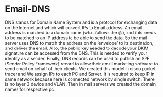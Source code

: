 # Email-DNS
DNS stands for Domain Name System and is a protocol for exchanging data on the Internet and  which will convert IPs to Email address.
An email address is matched to a domain name (what follows the @), and this needs to be matched to an IP address to be able to send the data. So the mail server uses DNS to match the address on the ‘envelope’ to its destination, and deliver the email. Also, the public key needed to decode your DKIM signature can be accessed from the DNS. This is needed to verify your identity as a sender. Finally, DNS records can be used to publish an SPF (Sender Policy Framework) record to allow their email marketing software to send email on behalf of their clients.
We created this model in cisco packet tracer  and  We assign IPs to each PC and Server. It is required to keep IP in same network 
because here is connected network by single switch. There is no layer 3 device and VLAN. Then in mail servers we created the domain names for respective pc.
